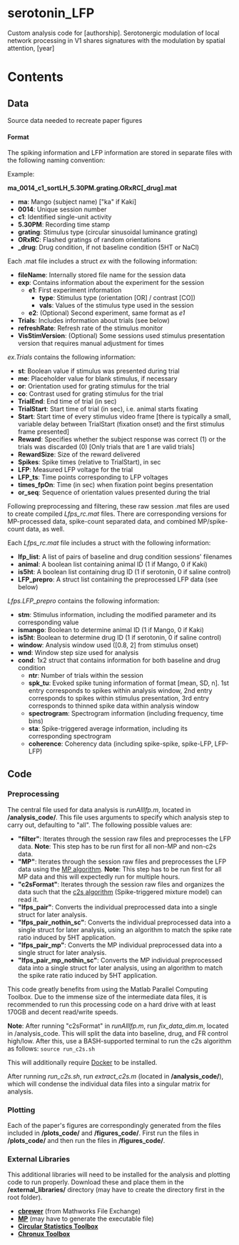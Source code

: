 # serotonin_LFP
Custom analysis code for [authorship]. Serotonergic modulation of local network processing in V1 shares signatures with the modulation by spatial attention, [year]

# Contents
## Data
Source data needed to recreate paper figures

#### Format
The spiking information and LFP information are stored in separate files with the following naming convention:

Example:

**ma_0014_c1_sortLH_5.30PM.grating.ORxRC[_drug].mat**

- **ma**: Mango (subject name) ["ka" if Kaki]
- **0014**: Unique session number
- **c1**: Identified single-unit activity
- **5.30PM**: Recording time stamp
- **grating**: Stimulus type (circular sinusoidal luminance grating)
- **ORxRC**: Flashed gratings of random orientations
- **_drug**: Drug condition, if not baseline condition (5HT or NaCl)


Each .mat file includes a struct *ex* with the following information:

- **fileName**: Internally stored file name for the session data
- **exp**: Contains information about the experiment for the session
  - **e1**: First experiment information
    - **type**: Stimulus type (orientation [OR] / contrast [CO])
    - **vals**: Values of the stimulus type used in the session
  - **e2**: (Optional) Second experiment, same format as *e1*
- **Trials**: Includes information about trials (see below)
- **refreshRate**: Refresh rate of the stimulus monitor
- **VisStimVersion**: (Optional) Some sessions used stimulus presentation version
  that requires manual adjustment for times

*ex.Trials* contains the following information:
- **st**: Boolean value if stimulus was presented during trial
- **me**: Placeholder value for blank stimulus, if necessary
- **or**: Orientation used for grating stimulus for the trial
- **co**: Contrast used for grating stimulus for the trial
- **TrialEnd**: End time of trial (in sec)
- **TrialStart**: Start time of trial (in sec), i.e. animal starts fixating
- **Start**: Start time of every stimulus video frame [there is typically a small, variable delay between TrialStart (fixation onset) and the first stimulus frame presented]
- **Reward**: Specifies whether the subject response was correct (1) or the trials was discarded (0) [Only trials that are 1 are valid trials]
- **RewardSize**: Size of the reward delivered
- **Spikes**: Spike times (relative to TrialStart), in sec
- **LFP**: Measured LFP voltage for the trial
- **LFP_ts**: Time points corresponding to LFP voltages
- **times_fpOn**: Time (in sec) when fixation point begins presentation
- **or_seq**: Sequence of orientation values presented during the trial



Following preprocessing and filtering, these raw session .mat files are used to
create compiled *Lfps_rc.mat* files. There are corresponding versions for MP-processed
data, spike-count separated data, and combined MP/spike-count data, as well.

Each *Lfps_rc.mat* file includes a struct with the following information:
- **lfp_list**: A list of pairs of baseline and drug condition sessions' filenames
- **animal**: A boolean list containing animal ID (1 if Mango, 0 if Kaki)
- **is5ht**: A boolean list containing drug ID (1 if serotonin, 0 if saline control)
- **LFP_prepro**: A struct list containing the preprocessed LFP data (see below)

*Lfps.LFP_prepro* contains the following information:
- **stm**: Stimulus information, including the modified parameter and its corresponding value
- **ismango**: Boolean to determine animal ID (1 if Mango, 0 if Kaki)
- **is5ht**: Boolean to determine drug ID (1 if serotonin, 0 if saline control)
- **window**: Analysis window used ([0.8, 2] from stimulus onset)
- **wnd**: Window step size used for analysis
- **cond**: 1x2 struct that contains information for both baseline and drug condition
  - **ntr**: Number of trials within the session
  - **spk_tu**: Evoked spike tuning information of format [mean, SD, n]. 1st entry
  corresponds to spikes within analysis window, 2nd entry corresponds to spikes
  within stimulus presentation, 3rd entry corresponds to thinned spike data within
  analysis window
  - **spectrogram**: Spectrogram information (including frequency, time bins)
  - **sta**: Spike-triggered average information, including its corresponding spectrogram
  - **coherence**: Coherency data (including spike-spike, spike-LFP, LFP-LFP)


## Code

### Preprocessing
The central file used for data analysis is *runAlllfp.m*, located in **/analysis_code/**.
This file uses arguments to specify which analysis step to carry out, defaulting to
"all". The following possible values are:
- **"filter"**: Iterates through the session raw files and preprocesses the LFP
  data. **Note**: This step has to be run first for all non-MP and non-c2s data.
- **"MP"**: Iterates through the session raw files and preprocesses the LFP data
  using the [MP algorithm](https://github.com/supratimray/MP). **Note**: This step has to be run first for all MP data and this will expectedly run for multiple hours.
- **"c2sFormat"**: Iterates through the session raw files and organizes the data
  such that the [c2s algorithm](https://github.com/jonasrauber/c2s-docker) (Spike-triggered mixture model) can read it.
- **"lfps_pair"**: Converts the individual preprocessed data into a single struct
  for later analysis.
- **"lfps_pair_nothin_sc"**: Converts the individual preprocessed data into a
  single struct for later analysis, using an algorithm to match the spike rate
  ratio induced by 5HT application.
- **"lfps_pair_mp"**: Converts the MP individual preprocessed data into a single
  struct for later analysis.
- **"lfps_pair_mp_nothin_sc"**: Converts the MP individual preprocessed data into
  a single struct for later analysis, using an algorithm to match the spike rate
  ratio induced by 5HT application.

This code greatly benefits from using the Matlab Parallel Computing Toolbox. Due
to the immense size of the intermediate data files, it is recommended to run this
processing code on a hard drive with at least 170GB and decent read/write speeds.

**Note**: After running "c2sFormat" in *runAlllfp.m*, run *fix_data_dim.m*,
located in /analysis_code. This will split the data into baseline, drug, and FR
control high/low. After this, use a BASH-supported terminal to run the c2s algorithm as follows:
`source run_c2s.sh`

This will additionally require [Docker](https://docs.docker.com/get-docker/) to be installed.

After running *run_c2s.sh*, run *extract_c2s.m* (located in **/analysis_code/**),
which will condense the individual data files into a singular matrix for analysis.

### Plotting
Each of the paper's figures are correspondingly generated from the files included
in **/plots_code/** and **/figures_code/**. First run the files in **/plots_code/**
and then run the files in **/figures_code/**.

### External Libraries
This additional libraries will need to be installed for the analysis and plotting
code to run properly. Download these and place them in the **/external_libraries/**
directory (may have to create the directory first in the root folder).

- **[cbrewer](https://www.mathworks.com/matlabcentral/fileexchange/34087-cbrewer-colorbrewer-schemes-for-matlab)** (from Mathworks File Exchange)
- **[MP](https://github.com/supratimray/MP)** (may have to generate the executable file)
- **[Circular Statistics Toolbox](https://github.com/mrkrause/circstat-matlab)**
- **[Chronux Toolbox](http://chronux.org/)**
